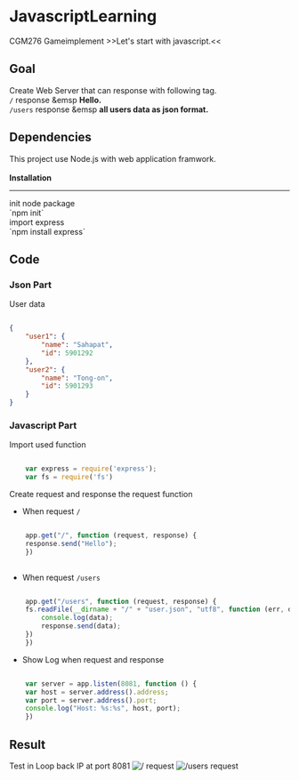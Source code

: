 # JavascriptLearning
CGM276 Gameimplement >>Let's start with javascript.<<
## Goal
Create Web Server that can response with following tag.<br>
`/` response &emsp **Hello.** <br>
`/users` response &emsp **all users data as json format.** <br>

## Dependencies
This project use Node.js with web application framwork.<br>
<br>
**Installation**<br>
<hr>
init node package <br/>
`npm init`<br>
import express<br> 
`npm install express`

## Code

### Json Part
User data<br>

```json

{
    "user1": {
        "name": "Sahapat",
        "id": 5901292
    },
    "user2": {
        "name": "Tong-on",
        "id": 5901293
    }
}

```

### Javascript Part

Import used function<br>

```javascript

    var express = require('express');
    var fs = require('fs')

```

Create request and response the request function<br>
- When request `/`
```javascript

    app.get("/", function (request, response) {
    response.send("Hello");
    })
    
```
- When request `/users`
```javascript

    app.get("/users", function (request, response) {
    fs.readFile(__dirname + "/" + "user.json", "utf8", function (err, data) {
        console.log(data);
        response.send(data);
    })
    })

```
- Show Log when request and response
```javascript

    var server = app.listen(8081, function () {
    var host = server.address().address;
    var port = server.address().port;
    console.log("Host: %s:%s", host, port);
    })

```

## Result
Test in Loop back IP at port 8081
![/ request](https://github.com/Sahapat/JavascriptLearning/blob/master/DescriptionImages/ServerResponse_1.PNG)
![/users request](https://github.com/Sahapat/JavascriptLearning/blob/master/DescriptionImages/ServerResponse_2.PNG)
